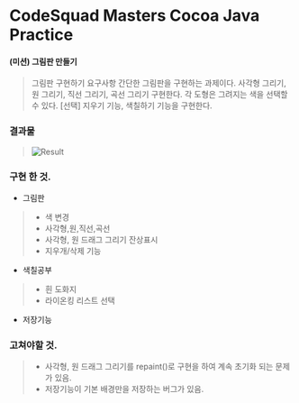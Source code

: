 # CodeSquad Masters Cocoa Java Practice


#### (미션) 그림판 만들기
> 그림판 구현하기 요구사항
간단한 그림판을 구현하는 과제이다.
사각형 그리기, 원 그리기, 직선 그리기, 곡선 그리기 구현한다.
각 도형은 그려지는 색을 선택할 수 있다.
[선택] 지우기 기능, 색칠하기 기능을 구현한다.


### 결과물

> ![Result](https://images.velog.io/images/san/post/8302075b-755c-4acf-8e3e-9136fa353b85/paintProject.gif)


### 구현 한 것.

- 그림판
 >- 색 변경 
>- 사각형,원,직선,곡선
>- 사각형, 원 드래그 그리기 잔상표시 
> - 지우개/삭제 기능
- 색칠공부
 >- 흰 도화지
 >- 라이온킹 리스트 선택
>
- 저장기능


### 고쳐야할 것.
>- 사각형, 원 드래그 그리기를 repaint()로 구현을 하여 계속 초기화 되는 문제가 있음.
>- 저장기능이 기본 배경만을 저장하는 버그가 있음.
